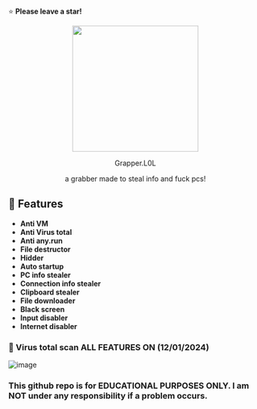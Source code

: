 ⭐ **Please leave a star!**

<p align="center">
  <img src="https://i.imgur.com/0t8UbhI.png" width="250" height="250">
</p>
<p align="center">
  Grapper.L0L
</p>
<p align="center">
  a grabber made to steal info and fuck pcs!
</p>

## 👾 Features
- **Anti VM**
- **Anti Virus total**
- **Anti any.run**
- **File destructor**
- **Hidder**
- **Auto startup**
- **PC info stealer**
- **Connection info stealer**
- **Clipboard stealer**
- **File downloader**
- **Black screen**
- **Input disabler**
- **Internet disabler**

### 🦠 Virus total scan ALL FEATURES ON (12/01/2024)

![image](https://i.imgur.com/pUhKqXR.png)

### **This github repo is for EDUCATIONAL PURPOSES ONLY. I am NOT under any responsibility if a problem occurs.**
